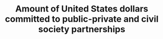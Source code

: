 ---
data_non_statistical: true
goal_meta_link: http://unstats.un.org/sdgs/files/metadata-compilation/Metadata-Goal-17.pdf
graph: null
graph_title: Amount of United States dollars committed to public-private and civil
  society partnerships
graph_type: null
has_metadata: false
indicator: 17.17.1
indicator_name: Amount of United States dollars committed to public-private and civil
  society partnerships
indicator_sort_order: 17-17-01
indicator_variable: null
layout: indicator
national_geographical_coverage: United States
permalink: /17-17-1/
published: true
reporting_status: notstarted
sdg_goal: 17
source_active_1: true
source_notes_1: null
source_title_1: null
target: Encourage and promote effective public, public-private and civil society partnerships,
  building on the experience and resourcing strategies of partnerships.
target_id: '17.17'
title: Amount of United States dollars committed to public-private and civil society
  partnerships
un_custodial_agency: World Bank
un_designated_tier: '3'
variable_description: null
variable_notes: null
---